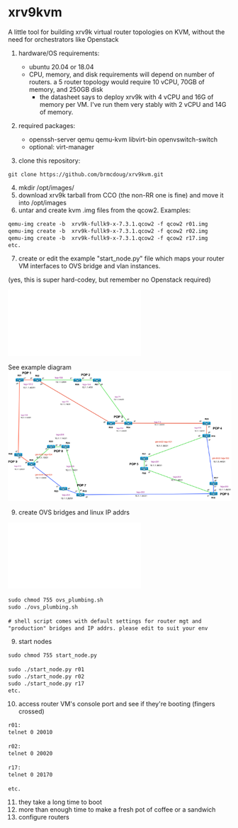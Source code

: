 # xrv9kvm
A little tool for building xrv9k virtual router topologies on KVM, without the need for orchestrators like Openstack

1. hardware/OS requirements: 
    * ubuntu 20.04 or 18.04
    * CPU, memory, and disk requirements will depend on number of routers.  a 5 router topology would require 10 vCPU, 70GB of memory, and 250GB disk
      * the datasheet says to deploy xrv9k with 4 vCPU and 16G of memory per VM.  I've run them very stably with 2 vCPU and 14G of memory.

2. required packages:
    * openssh-server qemu qemu-kvm libvirt-bin openvswitch-switch
    * optional: virt-manager

3. clone this repository:
```
git clone https://github.com/brmcdoug/xrv9kvm.git
```

4. mkdir /opt/images/
5. download xrv9k tarball from CCO (the non-RR one is fine) and move it into /opt/images
6. untar and create kvm .img files from the qcow2.  Examples:
```
qemu-img create -b  xrv9k-fullk9-x-7.3.1.qcow2 -f qcow2 r01.img
qemu-img create -b  xrv9k-fullk9-x-7.3.1.qcow2 -f qcow2 r02.img
qemu-img create -b  xrv9k-fullk9-x-7.3.1.qcow2 -f qcow2 r17.img
etc.
```
7. create or edit the example "start_node.py" file which maps your router VM interfaces to OVS bridge and vlan instances. 

(yes, this is super hard-codey, but remember no Openstack required)

![Start_Node](start_node.py)

See example diagram
![Diagram](xrv9kvm_topology.png "diagram")

9. create OVS bridges and linux IP addrs
 
![ovs_plumbing](ovs_plumbing.sh)
```
sudo chmod 755 ovs_plumbing.sh 
sudo ./ovs_plumbing.sh

# shell script comes with default settings for router mgt and "production" bridges and IP addrs. please edit to suit your env

```
9. start nodes

```
sudo chmod 755 start_node.py

sudo ./start_node.py r01
sudo ./start_node.py r02
sudo ./start_node.py r17
etc.
```
10. access router VM's console port and see if they're booting (fingers crossed)

```
r01:
telnet 0 20010

r02:
telnet 0 20020

r17:
telnet 0 20170

etc.
```

11. they take a long time to boot
12. more than enough time to make a fresh pot of coffee or a sandwich
13. configure routers
